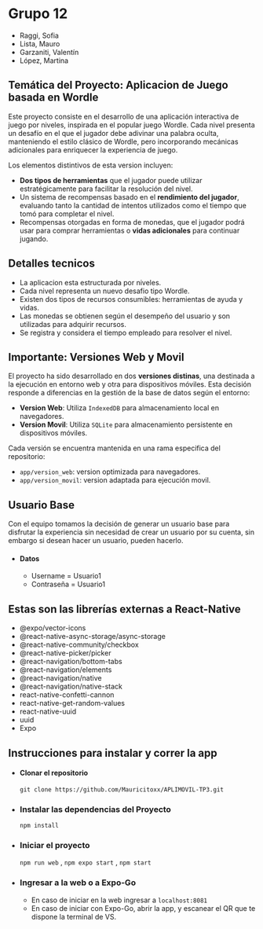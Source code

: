 # Grupo 12
+ Raggi, Sofia
+ Lista, Mauro
+ Garzaniti, Valentín
+ López, Martina

## Temática del Proyecto: Aplicacion de Juego basada en Wordle
Este proyecto consiste en el desarrollo de una aplicación interactiva de juego por niveles, 
inspirada en el popular juego Wordle. Cada nivel presenta un desafío en el que el jugador debe adivinar una palabra oculta, 
manteniendo el estilo clásico de Wordle, pero incorporando mecánicas adicionales para enriquecer la experiencia de juego.

Los elementos distintivos de esta version incluyen:
+ <b>Dos tipos de herramientas</b> que el jugador puede utilizar estratégicamente para facilitar la resolución del nivel.
+ Un sistema de recompensas basado en el <b>rendimiento del jugador</b>, evaluando tanto la cantidad de intentos utilizados como el tiempo que tomó para completar el nivel.
+ Recompensas otorgadas en forma de monedas, que el jugador podrá usar para comprar herramientas o <b>vidas adicionales</b> para continuar jugando.

## Detalles tecnicos
+ La aplicacion esta estructurada por niveles.
+ Cada nivel representa un nuevo desafio tipo Wordle.
+ Existen dos tipos de recursos consumibles: herramientas de ayuda y vidas.
+ Las monedas se obtienen según el desempeño del usuario y son utilizadas para adquirir recursos.
+ Se registra y considera el tiempo empleado para resolver el nivel.

## Importante: Versiones Web y Movil
El proyecto ha sido desarrollado en dos <b>versiones distinas</b>, una destinada a la ejecución en entorno web y otra para dispositivos móviles. 
Esta decisión responde a diferencias en la gestión de la base de datos según el entorno:

+ <b>Version Web</b>: Utiliza `IndexedDB` para almacenamiento local en navegadores.
+ <b>Version Movil</b>: Utiliza `SQLite` para almacenamiento persistente en dispositivos móviles.

Cada versión se encuentra mantenida en una rama especifica del repositorio:

+ `app/version_web`: version optimizada para navegadores.
+ `app/version_movil`: version adaptada para ejecución movil.

## Usuario Base
  Con el equipo tomamos la decisión de generar un usuario base para disfrutar la experiencia sin necesidad de crear un usuario por su cuenta, sin embargo si desean hacer un usuario, pueden hacerlo.

  + #### Datos
    + Username = Usuario1
    + Contraseña = Usuario1

## Estas son las librerías externas a React-Native 
+ @expo/vector-icons 
+ @react-native-async-storage/async-storage
+ @react-native-community/checkbox
+ @react-native-picker/picker
+ @react-navigation/bottom-tabs
+ @react-navigation/elements
+ @react-navigation/native
+ @react-navigation/native-stack
+ react-native-confetti-cannon
+ react-native-get-random-values
+ react-native-uuid
+ uuid
+ Expo 

## Instrucciones para instalar y correr la app

+ #### Clonar el repositorio 
  `git clone https://github.com/Mauricitoxx/APLIMOVIL-TP3.git`
+ ### Instalar las dependencias del Proyecto
  ` npm install `
+ ### Iniciar el proyecto
  ` npm run web ` , ` npm expo start ` , ` npm start `
+ ### Ingresar a la web o a Expo-Go
  + En caso de iniciar en la web ingresar a ` localhost:8081 `
  + En caso de iniciar con Expo-Go, abrir la app, y escanear el QR que te dispone la terminal de VS.  
